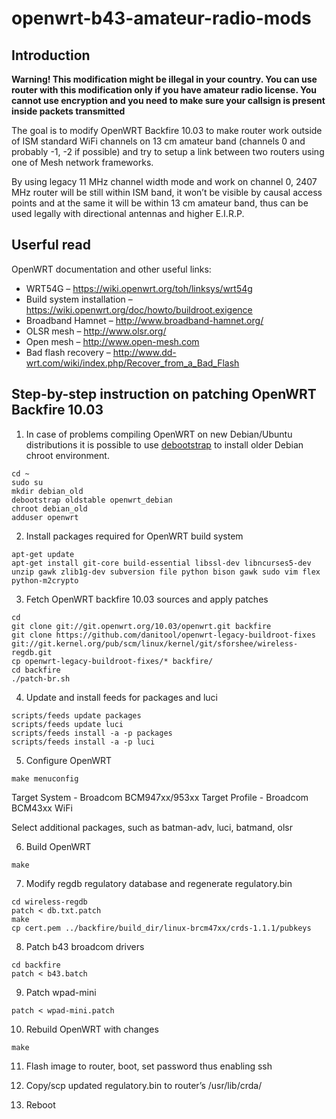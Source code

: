 # openwrt-b43-amateur-radio-mods

## Introduction
**Warning! This modification might be illegal in your country. You can use
router with this modification only if you have amateur radio license. You
cannot use encryption and you need to make sure your callsign is present 
inside packets transmitted**

The goal is to modify OpenWRT Backfire 10.03 to make router work outside of 
ISM standard WiFi channels on 13 cm amateur band (channels 0 and probably
-1, -2 if possible) and try to setup a link between two routers using one of 
Mesh network frameworks.

By using legacy 11 MHz channel width mode and work on channel 0, 2407 MHz 
router will be still within ISM band, it won’t be visible by causal access 
points and at the same it will be within 13 cm amateur band, thus can be used 
legally with directional antennas and higher E.I.R.P.

## Userful read
OpenWRT documentation and other useful links:

* WRT54G – <https://wiki.openwrt.org/toh/linksys/wrt54g>
* Build system installation – <https://wiki.openwrt.org/doc/howto/buildroot.exigence>
* Broadband Hamnet – <http://www.broadband-hamnet.org/>
* OLSR mesh – <http://www.olsr.org/>
* Open mesh – <http://www.open-mesh.com>
* Bad flash recovery – <http://www.dd-wrt.com/wiki/index.php/Recover_from_a_Bad_Flash>

## Step-by-step instruction on patching OpenWRT Backfire 10.03

1. In case of problems compiling OpenWRT on new Debian/Ubuntu distributions 
it is possible to use [debootstrap](https://wiki.debian.org/Debootstrap) to 
install older Debian chroot environment.
```
cd ~
sudo su
mkdir debian_old
debootstrap oldstable openwrt_debian
chroot debian_old
adduser openwrt
```

2. Install packages required for OpenWRT build system
```
apt-get update
apt-get install git-core build-essential libssl-dev libncurses5-dev unzip gawk zlib1g-dev subversion file python bison gawk sudo vim flex python-m2crypto
```

3. Fetch OpenWRT backfire 10.03 sources and apply patches
```
cd
git clone git://git.openwrt.org/10.03/openwrt.git backfire
git clone https://github.com/danitool/openwrt-legacy-buildroot-fixes
git://git.kernel.org/pub/scm/linux/kernel/git/sforshee/wireless-regdb.git
cp openwrt-legacy-buildroot-fixes/* backfire/
cd backfire
./patch-br.sh
```

4. Update and install feeds for packages and luci
```
scripts/feeds update packages
scripts/feeds update luci
scripts/feeds install -a -p packages
scripts/feeds install -a -p luci
```

5. Configure OpenWRT
```
make menuconfig
```
Target System - Broadcom BCM947xx/953xx
Target Profile - Broadcom BCM43xx WiFi

Select additional packages, such as batman-adv, luci, batmand, olsr

6. Build OpenWRT
```
make
```

7. Modify regdb regulatory database and regenerate regulatory.bin
```
cd wireless-regdb
patch < db.txt.patch
make
cp cert.pem ../backfire/build_dir/linux-brcm47xx/crds-1.1.1/pubkeys
```

8. Patch b43 broadcom drivers
```
cd backfire
patch < b43.batch
```

9. Patch wpad-mini
```
patch < wpad-mini.patch
```

10. Rebuild OpenWRT with changes
```
make
```

11. Flash image to router, boot, set password thus enabling ssh

12. Copy/scp updated regulatory.bin to router’s /usr/lib/crda/

13. Reboot
